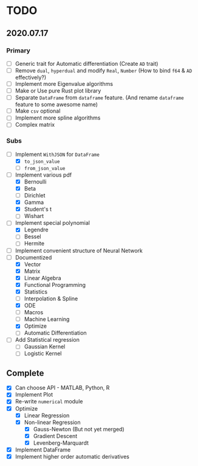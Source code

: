 # TODO

## 2020.07.17

### Primary

- [ ] Generic trait for Automatic differentiation (Create `AD` trait)
- [ ] Remove `dual`, `hyperdual` and modify `Real`, `Number` (How to bind `f64` & `AD` effectively?)
- [ ] Implement more Eigenvalue algorithms
- [ ] Make or Use pure Rust plot library
- [ ] Separate `DataFrame` from `dataframe` feature. (And rename `dataframe` feature to some awesome name)
- [ ] Make `csv` optional
- [ ] Implement more spline algorithms
- [ ] Complex matrix

### Subs

- [ ] Implement `WithJSON` for `DataFrame`
    - [x] `to_json_value`
    - [ ] `from_json_value`
- [ ] Implement various pdf
    - [x] Bernoulli
    - [x] Beta
    - [ ] Dirichlet
    - [x] Gamma
    - [x] Student's t
    - [ ] Wishart
- [ ] Implement special polynomial
    - [x] Legendre
    - [ ] Bessel
    - [ ] Hermite
- [ ] Implement convenient structure of Neural Network
- [ ] Documentized
    - [x] Vector
    - [x] Matrix
    - [x] Linear Algebra
    - [x] Functional Programming
    - [x] Statistics
    - [ ] Interpolation & Spline
    - [x] ODE
    - [ ] Macros
    - [ ] Machine Learning
    - [x] Optimize
    - [ ] Automatic Differentiation
- [ ] Add Statistical regression
    - [ ] Gaussian Kernel
    - [ ] Logistic Kernel

## Complete

- [x] Can choose API - MATLAB, Python, R
- [x] Implement Plot
- [x] Re-write `numerical` module
- [x] Optimize
    - [x] Linear Regression
    - [x] Non-linear Regression
        - [x] Gauss-Newton (But not yet merged)
        - [x] Gradient Descent
        - [x] Levenberg-Marquardt
- [x] Implement DataFrame
- [x] Implement higher order automatic derivatives
